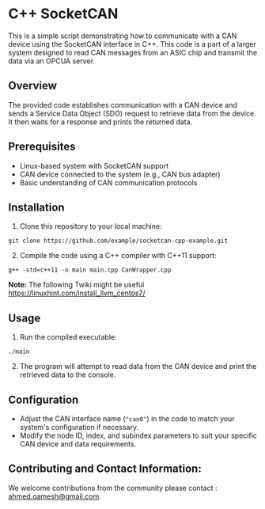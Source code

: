 
# C++ SocketCAN 
This is a simple script demonstrating how to communicate with a CAN device using the SocketCAN interface in C++. This code is a part of a larger system designed to read CAN messages from an ASIC chip and transmit the data via an OPCUA server.


## Overview
The provided code establishes communication with a CAN device and sends a Service Data Object (SDO) request to retrieve data from the device. It then waits for a response and prints the returned data.

## Prerequisites
- Linux-based system with SocketCAN support
- CAN device connected to the system (e.g., CAN bus adapter)
- Basic understanding of CAN communication protocols

## Installation
1. Clone this repository to your local machine:
```
git clone https://github.com/example/socketcan-cpp-example.git
```
2. Compile the code using a C++ compiler with C++11 support:
```
g++ -std=c++11 -o main main.cpp CanWrapper.cpp
```
**Note:** The following Twiki might be useful https://linuxhint.com/install_llvm_centos7/

## Usage
1. Run the compiled executable:
```
./main
```
2. The program will attempt to read data from the CAN device and print the retrieved data to the console.

## Configuration
- Adjust the CAN interface name (`"can0"`) in the code to match your system's configuration if necessary.
- Modify the node ID, index, and subindex parameters to suit your specific CAN device and data requirements.

## Contributing and Contact Information:
We welcome contributions from the community please contact : ahmed.qamesh@gmail.com.

